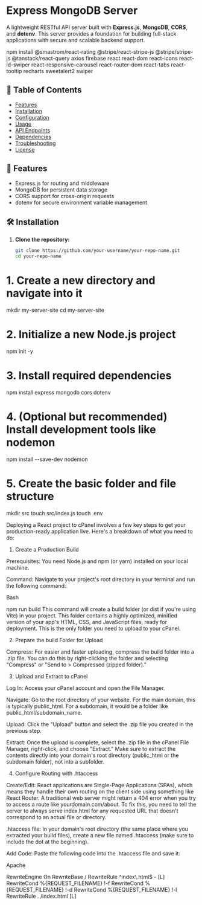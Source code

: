 # Express MongoDB Server

A lightweight RESTful API server built with **Express.js**, **MongoDB**, **CORS**, and **dotenv**. This server provides a foundation for building full-stack applications with secure and scalable backend support.

npm install @smastrom/react-rating @stripe/react-stripe-js @stripe/stripe-js @tanstack/react-query axios firebase react react-dom react-icons react-id-swiper react-responsive-carousel react-router-dom react-tabs react-tooltip recharts sweetalert2 swiper

## 🧾 Table of Contents

- [Features](#features)
- [Installation](#installation)
- [Configuration](#configuration)
- [Usage](#usage)
- [API Endpoints](#api-endpoints)
- [Dependencies](#dependencies)
- [Troubleshooting](#troubleshooting)
- [License](#license)

## 🚀 Features

- Express.js for routing and middleware
- MongoDB for persistent data storage
- CORS support for cross-origin requests
- dotenv for secure environment variable management

## 🛠️ Installation

1. **Clone the repository:**

   ```bash
   git clone https://github.com/your-username/your-repo-name.git
   cd your-repo-name
# 1. Create a new directory and navigate into it
mkdir my-server-site
cd my-server-site

# 2. Initialize a new Node.js project
npm init -y

# 3. Install required dependencies
npm install express mongodb cors dotenv

# 4. (Optional but recommended) Install development tools like nodemon
npm install --save-dev nodemon

# 5. Create the basic folder and file structure
mkdir src
touch src/index.js
touch .env

Deploying a React project to cPanel involves a few key steps to get your production-ready application live. Here's a breakdown of what you need to do:

1. Create a Production Build

Prerequisites: You need Node.js and npm (or yarn) installed on your local machine.

Command: Navigate to your project's root directory in your terminal and run the following command:

Bash

npm run build
This command will create a build folder (or dist if you're using Vite) in your project. This folder contains a highly optimized, minified version of your app's HTML, CSS, and JavaScript files, ready for deployment. This is the only folder you need to upload to your cPanel.

2. Prepare the build Folder for Upload

Compress: For easier and faster uploading, compress the build folder into a .zip file. You can do this by right-clicking the folder and selecting "Compress" or "Send to > Compressed (zipped folder)."

3. Upload and Extract to cPanel

Log In: Access your cPanel account and open the File Manager.

Navigate: Go to the root directory of your website. For the main domain, this is typically public_html. For a subdomain, it would be a folder like public_html/subdomain_name.

Upload: Click the "Upload" button and select the .zip file you created in the previous step.

Extract: Once the upload is complete, select the .zip file in the cPanel File Manager, right-click, and choose "Extract." Make sure to extract the contents directly into your domain's root directory (public_html or the subdomain folder), not into a subfolder.

4. Configure Routing with .htaccess

Create/Edit: React applications are Single-Page Applications (SPAs), which means they handle their own routing on the client side using something like React Router. A traditional web server might return a 404 error when you try to access a route like yourdomain.com/about. To fix this, you need to tell the server to always serve index.html for any requested URL that doesn't correspond to an actual file or directory.

.htaccess file: In your domain's root directory (the same place where you extracted your build files), create a new file named .htaccess (make sure to include the dot at the beginning).

Add Code: Paste the following code into the .htaccess file and save it:

Apache

<IfModule mod_rewrite.c>
  RewriteEngine On
  RewriteBase /
  RewriteRule ^index\.html$ - [L]
  RewriteCond %{REQUEST_FILENAME} !-f
  RewriteCond %{REQUEST_FILENAME} !-d
  RewriteCond %{REQUEST_FILENAME} !-l
  RewriteRule . /index.html [L]
</IfModule>
